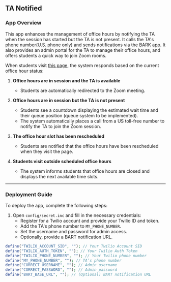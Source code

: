 
## TA Notified
### App Overview

This app enhances the management of office hours by notifying the TA when the session has started but the TA is not present. It calls the TA's phone number(U.S. phone only) and sends notifications via the BARK app. It also provides an admin portal for the TA to manage their office hours, and offers students a quick way to join Zoom rooms.

When students visit [this page](https://itpwebdev.jianqinggao.com), the system responds based on the current office hour status:

1. **Office hours are in session and the TA is available**
    - Students are automatically redirected to the Zoom meeting.

2. **Office hours are in session but the TA is not present**
    - Students see a countdown displaying the estimated wait time and their queue position (queue system to be implemented).
    - The system automatically places a call from a US toll-free number to notify the TA to join the Zoom session.

3. **The office hour slot has been rescheduled**
    - Students are notified that the office hours have been rescheduled when they visit the page.

4. **Students visit outside scheduled office hours**
    - The system informs students that office hours are closed and displays the next available time slots.

---

### Deployment Guide

To deploy the app, complete the following steps:

1. Open `config/secret.inc` and fill in the necessary credentials:
    - Register for a Twilio account and provide your Twilio ID and token.
    - Add the TA's phone number to `MY_PHONE_NUMBER`.
    - Set the username and password for admin access.
    - Optionally, provide a BART notification URL.

```php
define("TWILIO_ACCOUNT_SID", ""); // Your Twilio Account SID
define("TWILIO_AUTH_TOKEN", ""); // Your Twilio Auth Token
define("TWILIO_PHONE_NUMBER", ""); // Your Twilio phone number
define("MY_PHONE_NUMBER", ""); // TA’s phone number
define("CORRECT_USERNAME", ""); // Admin username
define("CORRECT_PASSWORD", ""); // Admin password
define("BART_BASE_URL", ""); // (Optional) BART notification URL
